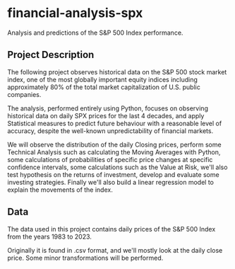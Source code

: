 # financial-analysis-spx
Analysis and predictions of the S&P 500 Index performance.

## Project Description
The following project observes historical data on the S&P 500 stock market index, one of the most globally important equity indices including approximately 80% of the total market capitalization of U.S. public companies.

The analysis, performed entirely using Python, focuses on observing historical data on daily SPX prices for the last 4 decades, and apply Statistical measures to predict future behaviour with a reasonable level of accuracy, despite the well-known unpredictability of financial markets.

We will observe the distribution of the daily Closing prices, perform some Technical Analysis such as calculating the Moving Averages with Python, some calculations of probabilities of specific price changes at specific confidence intervals, some calculations such as the Value at Risk, we'll also test hypothesis on the returns of investment, develop and evaluate some investing strategies. Finally we'll also build a linear regression model to explain the movements of the index.

## Data
The data used in this project contains daily prices of the S&P 500 Index from the years 1983 to 2023.

Originally it is found in .csv format, and we'll mostly look at the daily close price. Some minor transformations will be performed.
